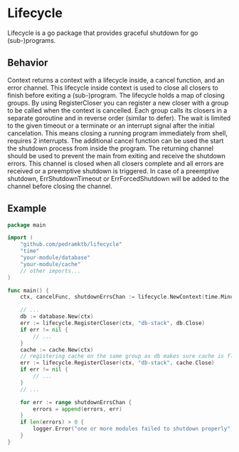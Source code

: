 # Lifecycle

Lifecycle is a go package that provides graceful shutdown for go (sub-)programs.

## Behavior
Context returns a context with a lifecycle inside, a cancel function, and an error channel.
This lifecycle inside context is used to close all closers to finish before exiting a (sub-)program.
The lifecycle holds a map of closing groups. By using RegisterCloser you can register a new closer with a group to be called when the context is cancelled.
Each group calls its closers in a separate goroutine and in reverse order (similar to defer).
The wait is limited to the given timeout or a terminate or an interrupt signal after the initial
cancelation.
This means closing a running program immediately from shell, requires 2 interrupts.
The additional cancel function can be used the start the shutdown process from inside the program.
The returning channel should be used to prevent the main from exiting and receive the shutdown errors.
This channel is closed when all closers complete and all errors are received or a preemptive shutdown is triggered.
In case of a preemptive shutdown, ErrShutdownTimeout or ErrForcedShutdown will be added to the channel before closing the channel.

## Example
```go
package main

import (
    "github.com/pedramktb/lifecycle"
    "time"
    "your-module/database"
    "your-module/cache"
    // other imports...
)

func main() {
	ctx, cancelFunc, shutdownErrsChan := lifecycle.NewContext(time.Minute)

    // ...
    db := database.New(ctx)
    err := lifecycle.RegisterCloser(ctx, "db-stack", db.Close)
    if err != nil {
        // ...
    }
    cache := cache.New(ctx)
    // registering cache on the same group as db makes sure cache is flushed to the db before starting to close the db
    err := lifecycle.RegisterCloser(ctx, "db-stack", cache.Close)
    if err != nil {
        // ...
    }
    // ...

    for err := range shutdownErrsChan {
        errors = append(errors, err)
    }
    if len(errors) > 0 {
        logger.Error("one or more modules failed to shutdown properly", errors)
    }
}
```
